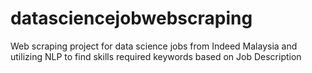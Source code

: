 # datasciencejobwebscraping
Web scraping project for data science jobs from Indeed Malaysia and utilizing NLP to find skills required keywords based on Job Description

